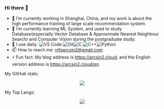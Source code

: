 ### Hi there 👋


- 🔭 I’m currently working in Shanghai, China, and my work is about the high performance training of large scale recommendation system.
- 🌱 I’m currently learning ML System, and used to study Database(especially Vector Database & Approximate Nearest Neighbour Search) and Computer Vision during the postgraduate study.
- 🚀 I use daily: ![VS Code](https://img.shields.io/badge/-VS%20Code-007ACC?style=plastic&logo=visual-studio-code) ![Git](https://img.shields.io/badge/-Git-black?style=plastic&logo=git)![C](https://img.shields.io/badge/-C-8fcfd1?style=plastic&logo=C) ![C++](https://img.shields.io/badge/-C++-8fcfd1?style=plastic&logo=C%2B%2B)![Python](https://img.shields.io/badge/-Python-8fcfd1?style=plastic&logo=Python)
- 📫 How to reach me: njfqarcsin2@gmail.com
- ⚡ Fun fact: My blog address is https://arcsin2.cloud, and the English version address is https://arcsin2.cloud/en.

My GitHub stats:

<div align=center>  <img src="https://github-readme-stats.vercel.app/api?username=UnpureRationalist&theme=tokyonight&count_private=true&show_icons=true" />  </div>



My Top Langs:

<div align=center>  <img src="https://github-readme-stats.vercel.app/api/top-langs/?username=UnpureRationalist&layout=compact&langs_count=6&theme=tokyonight&hide=html,css,assembly,javascript" />  <div>


